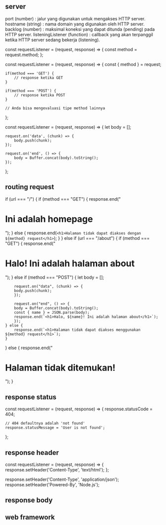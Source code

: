 ## server
port (number) : jalur yang digunakan untuk mengakses HTTP server.
hostname (string) : nama domain yang digunakan oleh HTTP server.
backlog (number) : maksimal koneksi yang dapat ditunda (pending) pada HTTP server.
listeningListener (function) : callback yang akan terpanggil ketika HTTP server sedang bekerja (listening).

const requestListener = (request, response) => {
    const method = request.method;
};

const requestListener = (request, response) => {
    const { method } = request;
 
    if(method === 'GET') {
        // response ketika GET
    }
 
    if(method === 'POST') {
        // response ketika POST
    }
 
    // Anda bisa mengevaluasi tipe method lainnya
};

const requestListener = (request, response) => {
    let body = [];
 
    request.on('data', (chunk) => {
        body.push(chunk);
    });
 
    request.on('end', () => {
        body = Buffer.concat(body).toString();
    });
};

## routing request
if (url === "/") {
    if (method === "GET") {
        response.end("<h1>Ini adalah homepage</h1>");
    } else {
        response.end(`<h1>Halaman tidak dapat diakses dengan ${method} request</h1>`);
    }
} else if (url === "/about") {
    if (method === "GET") {
        response.end("<h1>Halo! Ini adalah halaman about</h1>");
    } else if (method === "POST") {
        let body = [];

        request.on("data", (chunk) => {
        body.push(chunk);
        });

        request.on("end", () => {
        body = Buffer.concat(body).toString();
        const { name } = JSON.parse(body);
        response.end(`<h1>Halo, ${name}! Ini adalah halaman about</h1>`);
        });
    } else {
        response.end(`<h1>Halaman tidak dapat diakses menggunakan ${method} request</h1>`);
    }
} else {
    response.end("<h1>Halaman tidak ditemukan!</h1>");
}

## response status
const requestListener = (request, response) => {
    response.statusCode = 404;
 
    // 404 defaultnya adalah 'not found'
    response.statusMessage = 'User is not found';
};

## response header
const requestListener = (request, response) => {
    response.setHeader('Content-Type', 'text/html');
};

response.setHeader('Content-Type', 'application/json');
response.setHeader('Powered-By', 'Node.js');

## response body


## web framework
